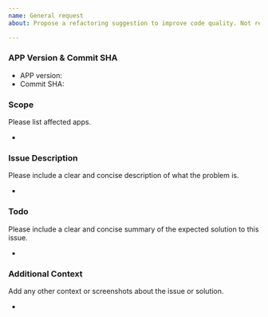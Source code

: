 ```yaml
---
name: General request
about: Propose a refactoring suggestion to improve code quality. Not related to bugs or features.

---
```


### APP Version & Commit SHA

- APP version:
- Commit SHA:

### Scope

Please list affected apps.

-

### Issue Description

Please include a clear and concise description of what the problem is.

-

### Todo

Please include a clear and concise summary of the expected solution to this issue.

-

### Additional Context

Add any other context or screenshots about the issue or solution.

-
